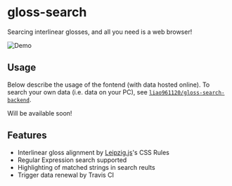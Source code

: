 # gloss-search

Searcing interlinear glosses, and all you need is a web browser!

![Demo](https://img.yongfu.name/gif/gloss-search-min.gif)

## Usage

Below describe the usage of the fontend (with data hosted online). To search your own data (i.e. data on your PC), see [`liao961120/gloss-search-backend`](https://github.com/liao961120/gloss-search-backend).

Will be available soon!

## Features

- Interlinear gloss alignment by [Leipzig.js](http://bdchauvette.net/leipzig.js)'s CSS Rules
- Regular Expression search supported
- Highlighting of matched strings in search reults
- Trigger data renewal by Travis CI
